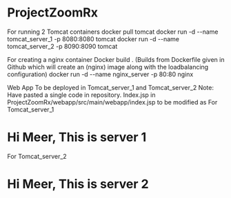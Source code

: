 # ProjectZoomRx

For running 2 Tomcat containers
docker pull tomcat
docker run -d --name tomcat_server_1 -p 8080:8080 tomcat
docker run -d --name tomcat_server_2 -p 8090:8090 tomcat

For creating a nginx container 
Docker build . (Builds from Dockerfile given in Github which will create an (nginx) image along with the loadbalancing configuration)
docker run -d --name nginx_server -p 80:80 nginx

Web App
To be deployed in Tomcat_server_1 and Tomcat_server_2
Note: Have pasted a single code in repository. Index.jsp in ProjectZoomRx/webapp/src/main/webapp/index.jsp to be modified as
For Tomcat_server_1
<h1> Hi Meer, This is server 1   </h1>

For Tomcat_server_2
<h1> Hi Meer, This is server 2   </h1>
